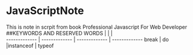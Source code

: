 # JavaScriptNote
This is note in scrpit from book Professional Javascript For Web Developer
##KEYWORDS AND RESERVED WORDS
              |               |               |              
------------- | ------------- | ------------- | -------------
break         | do            |instanceof     | typeof

